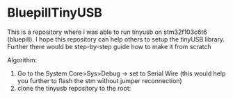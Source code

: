 # BluepillTinyUSB
This is a repository where i was able to run tinyusb on stm32f103c6t6 (bluepill). I hope this repository can help others to setup the tinyUSB library. Further there would be step-by-step guide how to make it from scratch

Algorithm:
1. Go to the System Core>Sys>Debug -> set to Serial Wire (this would help you further to flash the stm without jumper reconnection)
2. clone the tinyusb repository to the root: 
